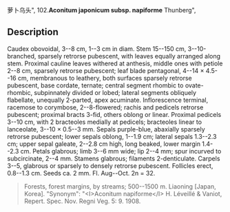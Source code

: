 萝卜乌头",
102.**Aconitum japonicum subsp. napiforme** Thunberg",

## Description
Caudex obovoidal, 3--8 cm, 1--3 cm in diam. Stem 15--150 cm, 3--10-branched, sparsely retrorse pubescent, with leaves equally arranged along stem. Proximal cauline leaves withered at anthesis, middle ones with petiole 2--8 cm, sparsely retrorse pubescent; leaf blade pentagonal, 4--14 × 4.5--16 cm, membranous to leathery, both surfaces sparsely retrorse pubescent, base cordate, ternate; central segment rhombic to ovate-rhombic, subpinnately divided or lobed; lateral segments obliquely flabellate, unequally 2-parted, apex acuminate. Inflorescence terminal, racemose to corymbose, 2--8-flowered; rachis and pedicels retrorse pubescent; proximal bracts 3-fid, others oblong or linear. Proximal pedicels 3--10 cm, with 2 bracteoles medially at pedicels; bracteoles linear to lanceolate, 3--10 × 0.5--3 mm. Sepals purple-blue, abaxially sparsely retrorse pubescent; lower sepals oblong, 1--1.9 cm; lateral sepals 1.3--2.3 cm; upper sepal galeate, 2--2.8 cm high, long beaked, lower margin 1.4--2.3 cm. Petals glabrous; limb 3--6 mm wide; lip 2--4 mm; spur incurved to subcircinate, 2--4 mm. Stamens glabrous; filaments 2-denticulate. Carpels 3--5, glabrous or sparsely to densely retrorse pubescent. Follicles erect, 0.8--1.3 cm. Seeds ca. 2 mm. Fl. Aug--Oct. 2n = 32.

> Forests, forest margins, by streams; 500--1500 m. Liaoning [Japan, Korea].
  "Synonym": "&lt;I&gt;Aconitum napiforme&lt;/I&gt; H. Léveillé &amp; Vaniot, Repert. Spec. Nov. Regni Veg. 5: 9. 1908.
